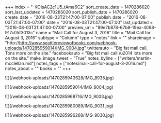+++
index = "-KOIsAC2c1U5_tAma6C2"
sort_create_date = 1470286020
sort_last_updated = 1470286020
sort_publish_date = 1470286020
create_date = "2016-08-03T21:47:00-07:00"
publish_date = "2016-08-03T21:47:00-07:00"
date = "2016-08-03T21:47:00-07:00"
last_updated = "2016-08-03T21:47:00-07:00"
preview_url = "89e7b878-67b8-19ea-4068-917c05f3013c"
name = "Mail Call for August 3, 2016"
title = "Mail Call for August 3, 2016"
subtype = "Column"
type = "notes"
link = ""
shareimage = "http://http://www.seattlereviewofbooks.com/webhook-uploads/1470285959014/IMG_9004.jpg"
twitterauto = "Big fat mail call. Tons more on the site."
facebookauto = "Big fat mail call \u2014 lots more on the site."
make_image_tweet = "True"
notes_byline = ["writers/martin-mcclellan.md"]
notes_tags = ["notes/mail-call-for-august-3-2016.md"]
notes_about = ""
books = ""
+++
<p class="image">![](/webhook-uploads/1470285943628/IMG_8935.jpg)</p>
<p class="image">![](/webhook-uploads/1470285959014/IMG_9004.jpg)</p>
<p class="image">![](/webhook-uploads/1470285968716/IMG_9003.jpg)</p>
<p class="image">![](/webhook-uploads/1470285980089/IMG_9031.jpg)</p>
<p class="image">![](/webhook-uploads/1470285996268/IMG_9030.jpg)</p>